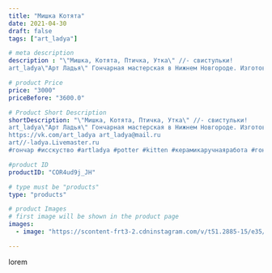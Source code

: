 ```yaml
---
title: "Мишка Котята"
date: 2021-04-30
draft: false
tags: ["art_ladya"]

# meta description
description : "\"Мишка, Котята, Птичка, Утка\" //- свистульки! 
art_ladya\"Арт Ладья\" Гончарная мастерская в Нижнем Новгороде. Изготовление керамики и мастер//-классы по обуч"

# product Price
price: "3000"
priceBefore: "3600.0"

# Product Short Description
shortDescription: "\"Мишка, Котята, Птичка, Утка\" //- свистульки! 
art_ladya\"Арт Ладья\" Гончарная мастерская в Нижнем Новгороде. Изготовление керамики и мастер//-классы по обучению. 
https://vk.com/art_ladya art_ladya@mail.ru 
art//-ladya.Livemaster.ru
#гончар #исскуство #artladya #potter #kitten #керамикаручнаяработа #гончарнаямастерская #керамиканазаказ #handmade #утка #керамика #эксклюзивнаякерамика #music #ceramicar #кот #музыка #pennywhistle #ceramic #design #свистулька #птичка #ceramicart #керамическаясвистулька #мишка #cat #авторскаякерамика"

#product ID
productID: "COR4ud9j_JH"

# type must be "products"
type: "products"

# product Images
# first image will be shown in the product page
images:
  - image: "https://scontent-frt3-2.cdninstagram.com/v/t51.2885-15/e35/173675214_2911960832408641_4429093073597180594_n.jpg?_nc_ht=scontent-frt3-2.cdninstagram.com&_nc_cat=101&_nc_ohc=DCt3yBVA578AX8KK-f8&edm=APU89FABAAAA&ccb=7-4&oh=9a8f80d943b0791e19288ef66c800333&oe=612B4962&_nc_sid=86f79a&ig_cache_key=MjU2MzA3OTE0NjgyMjQzMTMwMw%3D%3D.2-ccb7-4"

---
```

lorem

